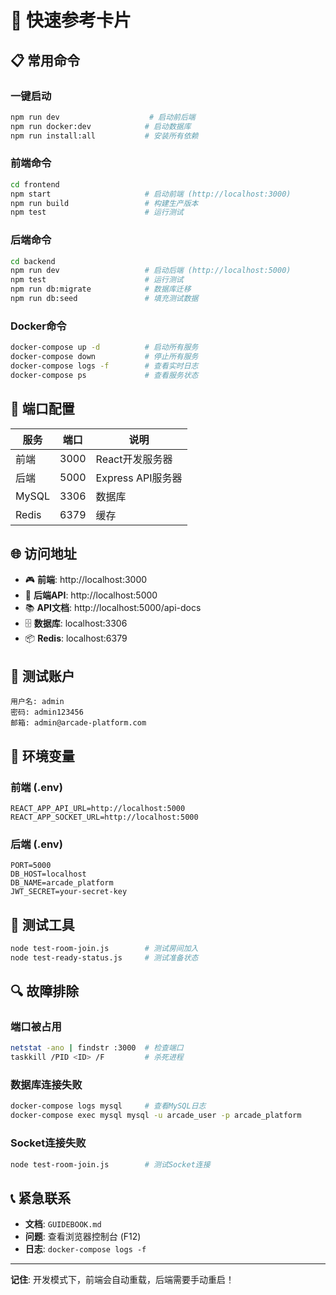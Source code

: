 # 🚀 快速参考卡片

## 📋 常用命令

### 一键启动
```bash
npm run dev                    # 启动前后端
npm run docker:dev            # 启动数据库
npm run install:all           # 安装所有依赖
```

### 前端命令
```bash
cd frontend
npm start                     # 启动前端 (http://localhost:3000)
npm run build                 # 构建生产版本
npm test                      # 运行测试
```

### 后端命令
```bash
cd backend
npm run dev                   # 启动后端 (http://localhost:5000)
npm test                      # 运行测试
npm run db:migrate            # 数据库迁移
npm run db:seed               # 填充测试数据
```

### Docker命令
```bash
docker-compose up -d          # 启动所有服务
docker-compose down           # 停止所有服务
docker-compose logs -f        # 查看实时日志
docker-compose ps             # 查看服务状态
```

## 🔌 端口配置

| 服务 | 端口 | 说明 |
|------|------|------|
| 前端 | 3000 | React开发服务器 |
| 后端 | 5000 | Express API服务器 |
| MySQL | 3306 | 数据库 |
| Redis | 6379 | 缓存 |

## 🌐 访问地址

- 🎮 **前端**: http://localhost:3000
- 🔧 **后端API**: http://localhost:5000
- 📚 **API文档**: http://localhost:5000/api-docs
- 🗄️ **数据库**: localhost:3306
- 📦 **Redis**: localhost:6379

## 🔑 测试账户

```
用户名: admin
密码: admin123456
邮箱: admin@arcade-platform.com
```

## 📝 环境变量

### 前端 (.env)
```env
REACT_APP_API_URL=http://localhost:5000
REACT_APP_SOCKET_URL=http://localhost:5000
```

### 后端 (.env)
```env
PORT=5000
DB_HOST=localhost
DB_NAME=arcade_platform
JWT_SECRET=your-secret-key
```

## 🧪 测试工具

```bash
node test-room-join.js        # 测试房间加入
node test-ready-status.js     # 测试准备状态
```

## 🔍 故障排除

### 端口被占用
```bash
netstat -ano | findstr :3000  # 检查端口
taskkill /PID <ID> /F         # 杀死进程
```

### 数据库连接失败
```bash
docker-compose logs mysql     # 查看MySQL日志
docker-compose exec mysql mysql -u arcade_user -p arcade_platform
```

### Socket连接失败
```bash
node test-room-join.js        # 测试Socket连接
```

## 📞 紧急联系

- **文档**: `GUIDEBOOK.md`
- **问题**: 查看浏览器控制台 (F12)
- **日志**: `docker-compose logs -f`

---

**记住**: 开发模式下，前端会自动重载，后端需要手动重启！ 